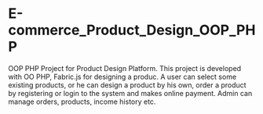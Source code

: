 # E-commerce_Product_Design_OOP_PHP
OOP PHP Project for Product Design Platform.
This project is developed with OO PHP, Fabric.js for designing a produc.
A user can select some existing products, or he can design a product by his own, order a product 
by registering or login to the system and makes online payment.
Admin can manage orders, products, income history etc.
